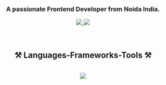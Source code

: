 
<h3 align="center">A passionate Frontend Developer from Noida India.</h3>

<div align="center"> 
    <a href="mailto:aliarman.in@gmail.com">
        <img src="https://img.shields.io/badge/Gmail-333333?style=for-the-badge&logo=gmail&logoColor=red" />
    </a>
    <a href="https://www.linkedin.com/in/arman-al1/" target="_blank">
        <img src="https://img.shields.io/badge/LinkedIn-0077B5?style=for-the-badge&logo=linkedin&logoColor=white" target="_blank" />
    </a>
    
</div>

<br/>
<br/>
    <h2 align="center">⚒️ Languages-Frameworks-Tools ⚒️</h2>
<br/>
<div align="center" >
    <img src="https://skillicons.dev/icons?i=html,css,bootstrap,react,redux,javascript,tailwind,firebase,git,npm" />
  
</div>
<br/>
